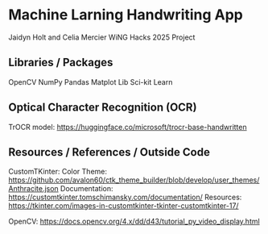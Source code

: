 # Machine Larning Handwriting App
Jaidyn Holt and Celia Mercier
WiNG Hacks 2025 Project

## Libraries / Packages
OpenCV
NumPy
Pandas
Matplot Lib
Sci-kit Learn

## Optical Character Recognition (OCR)
TrOCR model: https://huggingface.co/microsoft/trocr-base-handwritten

## Resources / References / Outside Code
CustomTKinter:
Color Theme: https://github.com/avalon60/ctk_theme_builder/blob/develop/user_themes/Anthracite.json
Documentation: https://customtkinter.tomschimansky.com/documentation/
Resources: https://tkinter.com/images-in-customtkinter-tkinter-customtkinter-17/

OpenCV:
https://docs.opencv.org/4.x/dd/d43/tutorial_py_video_display.html
